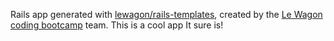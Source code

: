 Rails app generated with [lewagon/rails-templates](https://github.com/lewagon/rails-templates), created by the [Le Wagon coding bootcamp](https://www.lewagon.com) team.
This is a cool app
It sure is!
